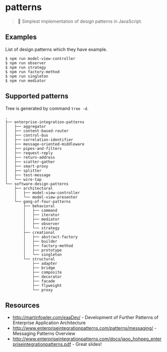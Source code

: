 # patterns

> :notebook_with_decorative_cover: Simplest implementation of design patterns in JavaScript.

## Examples

List of design patterns which they have example. 

```
$ npm run model-view-controller
$ npm run observer
$ npm run strategy
$ npm run factory-method
$ npm run singleton
$ npm run mediator
```

## Supported patterns

Tree is generated by command `tree -d`.

```
.
├── enterprise-integration-patterns
│   ├── aggregator
│   ├── content-based-router
│   ├── control-bus
│   ├── correlation-identifier
│   ├── message-oriented-middleware
│   ├── pipes-and-filters
│   ├── request-reply
│   ├── return-address
│   ├── scatter-gather
│   ├── smart-proxy
│   ├── splitter
│   ├── test-message
│   └── wire-tap
└── software-design-patterns
    ├── architectural
    │   ├── model-view-controller
    │   └── model-view-presenter
    └── gang-of-four-patterns
        ├── behavioral
        │   ├── command
        │   ├── iterator
        │   ├── mediator
        │   ├── observer
        │   └── strategy
        ├── creational
        │   ├── abstract-factory
        │   ├── builder
        │   ├── factory-method
        │   ├── prototype
        │   └── singleton
        └── structural
            ├── adapter
            ├── bridge
            ├── composite
            ├── decorator
            ├── facade
            ├── flyweight
            └── proxy

```

## Resources

* http://martinfowler.com/eaaDev/ - Development of Further Patterns of Enterprise Application Architecture
* http://www.enterpriseintegrationpatterns.com/patterns/messaging/ - Messaging Patterns Overview
* http://www.enterpriseintegrationpatterns.com/docs/jaoo_hohpeg_enterpriseintegrationpatterns.pdf - Great slides!
